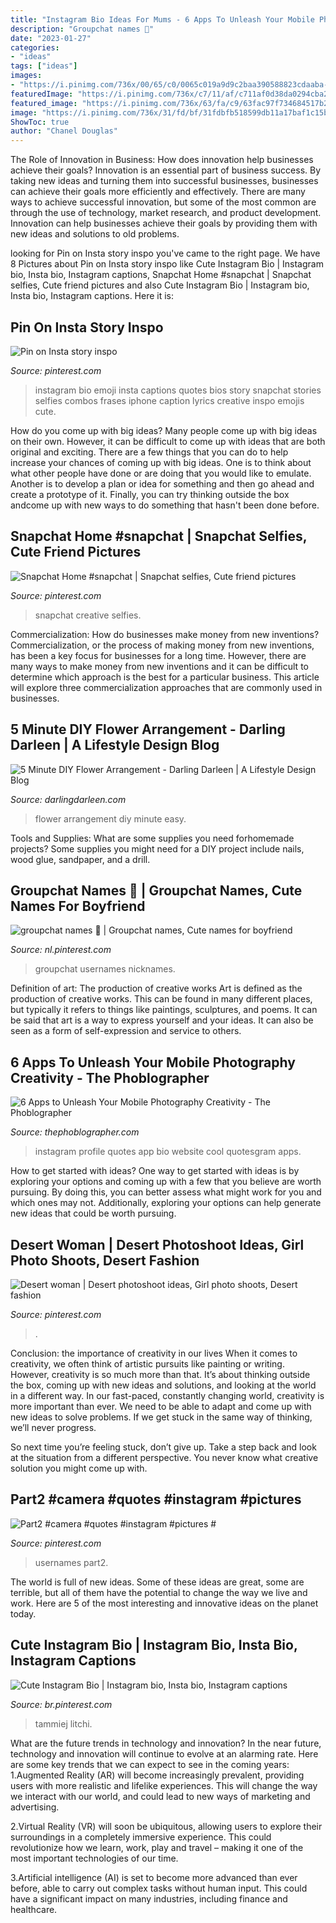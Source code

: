 ```yaml
---
title: "Instagram Bio Ideas For Mums - 6 Apps To Unleash Your Mobile Photography Creativity"
description: "Groupchat names 🖤"
date: "2023-01-27"
categories:
- "ideas"
tags: ["ideas"]
images:
- "https://i.pinimg.com/736x/00/65/c0/0065c019a9d9c2baa390588823cdaaba--instagram-bio.jpg"
featuredImage: "https://i.pinimg.com/736x/c7/11/af/c711af0d38da0294cba244160aebb10f.jpg"
featured_image: "https://i.pinimg.com/736x/63/fa/c9/63fac97f734684517b22983baac24a92.jpg"
image: "https://i.pinimg.com/736x/31/fd/bf/31fdbfb518599db11a17baf1c15bff06.jpg"
ShowToc: true
author: "Chanel Douglas"
---
```



The Role of Innovation in Business: How does innovation help businesses achieve their goals?
Innovation is an essential part of business success. By taking new ideas and turning them into successful businesses, businesses can achieve their goals more efficiently and effectively. There are many ways to achieve successful innovation, but some of the most common are through the use of technology, market research, and product development. Innovation can help businesses achieve their goals by providing them with new ideas and solutions to old problems.

	

		
looking for Pin on Insta story inspo you've came to the right page. We have 8 Pictures about Pin on Insta story inspo like Cute Instagram Bio | Instagram bio, Insta bio, Instagram captions, Snapchat Home #snapchat | Snapchat selfies, Cute friend pictures and also Cute Instagram Bio | Instagram bio, Insta bio, Instagram captions. Here it is:
		
    
## Pin On Insta Story Inspo

<img loading=lazy src="https://i.pinimg.com/736x/31/fd/bf/31fdbfb518599db11a17baf1c15bff06.jpg" onerror="this.onerror=null;this.src='https://tse3.mm.bing.net/th?id=OIP.C4wqFzdpiessZFXHf9CiBwHaNL&amp;pid=15.1';" alt="Pin on Insta story inspo">

_Source: pinterest.com_

>instagram bio emoji insta captions quotes bios story snapchat stories selfies combos frases iphone caption lyrics creative inspo emojis cute. 

	

How do you come up with big ideas?
Many people come up with big ideas on their own. However, it can be difficult to come up with ideas that are both original and exciting. There are a few things that you can do to help increase your chances of coming up with big ideas. One is to think about what other people have done or are doing that you would like to emulate. Another is to develop a plan or idea for something and then go ahead and create a prototype of it. Finally, you can try thinking outside the box andcome up with new ways to do something that hasn't been done before.

    
## Snapchat Home #snapchat | Snapchat Selfies, Cute Friend Pictures

<img loading=lazy src="https://i.pinimg.com/736x/63/fa/c9/63fac97f734684517b22983baac24a92.jpg" onerror="this.onerror=null;this.src='https://tse3.mm.bing.net/th?id=OIP.qUxV9vf-eRrM4MWF9A2GNgHaNL&amp;pid=15.1';" alt="Snapchat Home #snapchat | Snapchat selfies, Cute friend pictures">

_Source: pinterest.com_

>snapchat creative selfies. 

	

Commercialization: How do businesses make money from new inventions?
Commercialization, or the process of making money from new inventions, has been a key focus for businesses for a long time. However, there are many ways to make money from new inventions and it can be difficult to determine which approach is the best for a particular business. This article will explore three commercialization approaches that are commonly used in businesses.

    
## 5 Minute DIY Flower Arrangement - Darling Darleen | A Lifestyle Design Blog

<img loading=lazy src="https://i1.wp.com/darlingdarleen.com/wp-content/uploads/2016/09/5-minute-flower-easy-arrangement.jpg?resize=683%2C1024&amp;ssl=1" onerror="this.onerror=null;this.src='https://tse3.mm.bing.net/th?id=OIP.5kqHw7i-vAs96sEL66n9xgHaLG&amp;pid=15.1';" alt="5 Minute DIY Flower Arrangement - Darling Darleen | A Lifestyle Design Blog">

_Source: darlingdarleen.com_

>flower arrangement diy minute easy. 

	

Tools and Supplies: What are some supplies you need forhomemade projects?
Some supplies you might need for a DIY project include nails, wood glue, sandpaper, and a drill.

    
## Groupchat Names 🖤 | Groupchat Names, Cute Names For Boyfriend

<img loading=lazy src="https://i.pinimg.com/736x/c7/11/af/c711af0d38da0294cba244160aebb10f.jpg" onerror="this.onerror=null;this.src='https://tse2.mm.bing.net/th?id=OIP.fcxQRvu9qkbY7nPf91_MXAHaI6&amp;pid=15.1';" alt="groupchat names 🖤 | Groupchat names, Cute names for boyfriend">

_Source: nl.pinterest.com_

>groupchat usernames nicknames. 

	

Definition of art: The production of creative works
Art is defined as the production of creative works. This can be found in many different places, but typically it refers to things like paintings, sculptures, and poems. It can be said that art is a way to express yourself and your ideas. It can also be seen as a form of self-expression and service to others.

    
## 6 Apps To Unleash Your Mobile Photography Creativity - The Phoblographer

<img loading=lazy src="http://www.thephoblographer.com/wp-content/uploads/2013/06/Instagram.jpg" onerror="this.onerror=null;this.src='https://tse2.mm.bing.net/th?id=OIP.T93dOSHd5HIXFkDBUEPk6gAAAA&amp;pid=15.1';" alt="6 Apps to Unleash Your Mobile Photography Creativity - The Phoblographer">

_Source: thephoblographer.com_

>instagram profile quotes app bio website cool quotesgram apps. 

	

How to get started with ideas?
One way to get started with ideas is by exploring your options and coming up with a few that you believe are worth pursuing. By doing this, you can better assess what might work for you and which ones may not. Additionally, exploring your options can help generate new ideas that could be worth pursuing.

    
## Desert Woman | Desert Photoshoot Ideas, Girl Photo Shoots, Desert Fashion

<img loading=lazy src="https://i.pinimg.com/736x/0c/40/2e/0c402e632ddc0a14be8154a72646299a.jpg" onerror="this.onerror=null;this.src='https://tse3.mm.bing.net/th?id=OIP._3w9OQNYRAbpz_n6ErtxJQHaNK&amp;pid=15.1';" alt="Desert woman | Desert photoshoot ideas, Girl photo shoots, Desert fashion">

_Source: pinterest.com_

>. 

	

Conclusion: the importance of creativity in our lives
When it comes to creativity, we often think of artistic pursuits like painting or writing.  However, creativity is so much more than that. It’s about thinking outside the box, coming up with new ideas and solutions, and looking at the world in a different way.
In our fast-paced, constantly changing world, creativity is more important than ever. We need to be able to adapt and come up with new ideas to solve problems. If we get stuck in the same way of thinking, we’ll never progress.

So next time you’re feeling stuck, don’t give up. Take a step back and look at the situation from a different perspective. You never know what creative solution you might come up with.

    
## Part2 #camera #quotes #instagram #pictures #

<img loading=lazy src="https://i.pinimg.com/736x/6b/53/14/6b531488a082782fccaf4b031439eac2.jpg" onerror="this.onerror=null;this.src='https://tse4.mm.bing.net/th?id=OIP.fL8Ojt454h9h7G6qgu2z5wHaNK&amp;pid=15.1';" alt="Part2 #camera #quotes #instagram #pictures #">

_Source: pinterest.com_

>usernames part2. 

	

The world is full of new ideas. Some of these ideas are great, some are terrible, but all of them have the potential to change the way we live and work. Here are 5 of the most interesting and innovative ideas on the planet today.

    
## Cute Instagram Bio | Instagram Bio, Insta Bio, Instagram Captions

<img loading=lazy src="https://i.pinimg.com/736x/00/65/c0/0065c019a9d9c2baa390588823cdaaba--instagram-bio.jpg" onerror="this.onerror=null;this.src='https://tse2.mm.bing.net/th?id=OIP.DsEgViZZIwKQaPF9sRrFegHaNK&amp;pid=15.1';" alt="Cute Instagram Bio | Instagram bio, Insta bio, Instagram captions">

_Source: br.pinterest.com_

>tammiej litchi. 

	

What are the future trends in technology and innovation?
In the near future, technology and innovation will continue to evolve at an alarming rate. Here are some key trends that we can expect to see in the coming years:
1.Augmented Reality (AR) will become increasingly prevalent, providing users with more realistic and lifelike experiences. This will change the way we interact with our world, and could lead to new ways of marketing and advertising.

2.Virtual Reality (VR) will soon be ubiquitous, allowing users to explore their surroundings in a completely immersive experience. This could revolutionize how we learn, work, play and travel – making it one of the most important technologies of our time.

3.Artificial intelligence (AI) is set to become more advanced than ever before, able to carry out complex tasks without human input. This could have a significant impact on many industries, including finance and healthcare.

